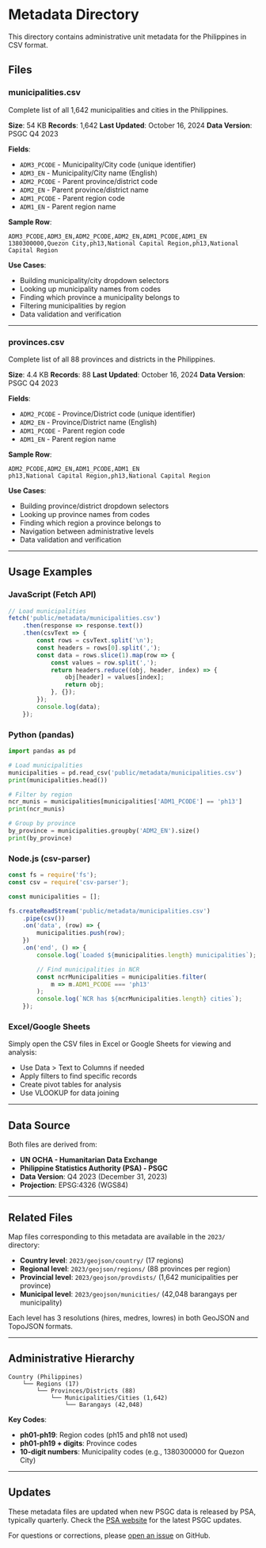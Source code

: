 # Metadata Directory

This directory contains administrative unit metadata for the Philippines in CSV format.

## Files

### municipalities.csv

Complete list of all 1,642 municipalities and cities in the Philippines.

**Size**: 54 KB
**Records**: 1,642
**Last Updated**: October 16, 2024
**Data Version**: PSGC Q4 2023

**Fields**:
- `ADM3_PCODE` - Municipality/City code (unique identifier)
- `ADM3_EN` - Municipality/City name (English)
- `ADM2_PCODE` - Parent province/district code
- `ADM2_EN` - Parent province/district name
- `ADM1_PCODE` - Parent region code
- `ADM1_EN` - Parent region name

**Sample Row**:
```csv
ADM3_PCODE,ADM3_EN,ADM2_PCODE,ADM2_EN,ADM1_PCODE,ADM1_EN
1380300000,Quezon City,ph13,National Capital Region,ph13,National Capital Region
```

**Use Cases**:
- Building municipality/city dropdown selectors
- Looking up municipality names from codes
- Finding which province a municipality belongs to
- Filtering municipalities by region
- Data validation and verification

---

### provinces.csv

Complete list of all 88 provinces and districts in the Philippines.

**Size**: 4.4 KB
**Records**: 88
**Last Updated**: October 16, 2024
**Data Version**: PSGC Q4 2023

**Fields**:
- `ADM2_PCODE` - Province/District code (unique identifier)
- `ADM2_EN` - Province/District name (English)
- `ADM1_PCODE` - Parent region code
- `ADM1_EN` - Parent region name

**Sample Row**:
```csv
ADM2_PCODE,ADM2_EN,ADM1_PCODE,ADM1_EN
ph13,National Capital Region,ph13,National Capital Region
```

**Use Cases**:
- Building province/district dropdown selectors
- Looking up province names from codes
- Finding which region a province belongs to
- Navigation between administrative levels
- Data validation and verification

---

## Usage Examples

### JavaScript (Fetch API)

```javascript
// Load municipalities
fetch('public/metadata/municipalities.csv')
    .then(response => response.text())
    .then(csvText => {
        const rows = csvText.split('\n');
        const headers = rows[0].split(',');
        const data = rows.slice(1).map(row => {
            const values = row.split(',');
            return headers.reduce((obj, header, index) => {
                obj[header] = values[index];
                return obj;
            }, {});
        });
        console.log(data);
    });
```

### Python (pandas)

```python
import pandas as pd

# Load municipalities
municipalities = pd.read_csv('public/metadata/municipalities.csv')
print(municipalities.head())

# Filter by region
ncr_munis = municipalities[municipalities['ADM1_PCODE'] == 'ph13']
print(ncr_munis)

# Group by province
by_province = municipalities.groupby('ADM2_EN').size()
print(by_province)
```

### Node.js (csv-parser)

```javascript
const fs = require('fs');
const csv = require('csv-parser');

const municipalities = [];

fs.createReadStream('public/metadata/municipalities.csv')
    .pipe(csv())
    .on('data', (row) => {
        municipalities.push(row);
    })
    .on('end', () => {
        console.log(`Loaded ${municipalities.length} municipalities`);

        // Find municipalities in NCR
        const ncrMunicipalities = municipalities.filter(
            m => m.ADM1_PCODE === 'ph13'
        );
        console.log(`NCR has ${ncrMunicipalities.length} cities`);
    });
```

### Excel/Google Sheets

Simply open the CSV files in Excel or Google Sheets for viewing and analysis:
- Use Data > Text to Columns if needed
- Apply filters to find specific records
- Create pivot tables for analysis
- Use VLOOKUP for data joining

---

## Data Source

Both files are derived from:
- **UN OCHA - Humanitarian Data Exchange**
- **Philippine Statistics Authority (PSA) - PSGC**
- **Data Version**: Q4 2023 (December 31, 2023)
- **Projection**: EPSG:4326 (WGS84)

---

## Related Files

Map files corresponding to this metadata are available in the `2023/` directory:

- **Country level**: `2023/geojson/country/` (17 regions)
- **Regional level**: `2023/geojson/regions/` (88 provinces per region)
- **Provincial level**: `2023/geojson/provdists/` (1,642 municipalities per province)
- **Municipal level**: `2023/geojson/municities/` (42,048 barangays per municipality)

Each level has 3 resolutions (hires, medres, lowres) in both GeoJSON and TopoJSON formats.

---

## Administrative Hierarchy

```
Country (Philippines)
    └── Regions (17)
        └── Provinces/Districts (88)
            └── Municipalities/Cities (1,642)
                └── Barangays (42,048)
```

**Key Codes**:
- **ph01-ph19**: Region codes (ph15 and ph18 not used)
- **ph01-ph19 + digits**: Province codes
- **10-digit numbers**: Municipality codes (e.g., 1380300000 for Quezon City)

---

## Updates

These metadata files are updated when new PSGC data is released by PSA, typically quarterly. Check the [PSA website](https://psa.gov.ph/classification/psgc/) for the latest PSGC updates.

For questions or corrections, please [open an issue](https://github.com/faeldon/philippines-json-maps/issues) on GitHub.
